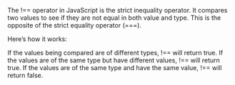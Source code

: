 The !== operator in JavaScript is the strict inequality operator. It compares two values to see if they are not equal in both value and type. This is the opposite of the strict equality operator (===).

Here’s how it works:

If the values being compared are of different types, !== will return true.
If the values are of the same type but have different values, !== will return true.
If the values are of the same type and have the same value, !== will return false.